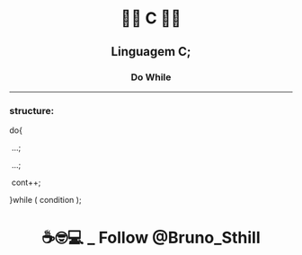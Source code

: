 # <p align="center">:man_student: C :woman_student:

##  <p align="center">Linguagem C;

### <p align="center">Do While<br>

-----------------------------------------------------------------------------------------------------------------------------------------------------------

### structure:

do{

​	...;

​	...;

​	cont++;

}while ( condition );

# <p align="center">☕🤓💻 _ Follow @Bruno_Sthill